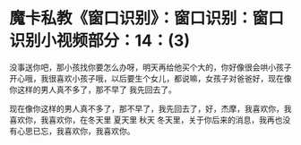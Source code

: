 # 魔卡私教《窗口识别》：窗口识别：窗口识别小视频部分：14：(3)

没事送你吧，那小孩找你要怎么办呀，明天再给他买个大的，你好像很会哄小孩子开心哦，我很喜欢小孩子哦，以后要生个女儿，都说嘛，女孩子对爸爸好，现在像你这样的男人真不多了，那不早了 我先回去了。

现在像你这样的男人真不多了，那不早了，我先回去了，好，杰摩，我喜欢你，我喜欢你，我喜欢你，在冬天里 夏天里 秋天 冬天里，关于你后来的消息，我再也没有心思已忘，我喜欢你，我喜欢你。

